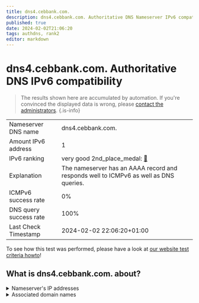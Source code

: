 ```yaml
---
title: dns4.cebbank.com.
description: dns4.cebbank.com. Authoritative DNS Nameserver IPv6 compatibility
published: true
date: 2024-02-02T21:06:20
tags: authdns, rank2
editor: markdown
---
```


# dns4.cebbank.com. Authoritative DNS IPv6 compatibility

> The results shown here are accumulated by automation. If you're convinced the displayed data is wrong, please [contact the administrators](/howto/chat). 
{.is-info}




|   |   |
| - | - |
| Nameserver DNS name | dns4.cebbank.com.
| Amount IPv6 address | 1
| IPv6 ranking | very good 2nd_place_medal: [🔗](/howto/ranking) |
| Explanation | The nameserver has an AAAA record and responds well to ICMPv6 as well as DNS queries. |
| ICMPv6 success rate | 0%|
| DNS query success rate | 100% |
| Last Check Timestamp | 2024-02-02 22:06:20+01:00 |

To see how this test was performed, please have a look at [our website test criteria howto](/howto/testcriteria/authdns)!


## What is dns4.cebbank.com. about?




<details>
<summary>Nameserver's IP addresses</summary>

240e:604:207:700:2110::102

</details>



<details>
<summary>Associated domain names</summary>

www.cebbank.com

</details>
